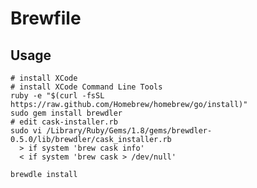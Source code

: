 # Brewfile

## Usage

    # install XCode
    # install XCode Command Line Tools
    ruby -e "$(curl -fsSL https://raw.github.com/Homebrew/homebrew/go/install)"
    sudo gem install brewdler
    # edit cask-installer.rb
    sudo vi /Library/Ruby/Gems/1.8/gems/brewdler-0.5.0/lib/brewdler/cask_installer.rb
      > if system 'brew cask info'
      < if system 'brew cask > /dev/null'
    
    brewdle install